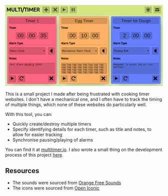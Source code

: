 <p align="center">
  <img src="docs/example.png"/>
</p>

This is a small project I made after being frustrated with cooking timer websites. I don't have a mechanical one, and I often have to track the timing of multiple things, which none of these websites do particularly well.

With this tool, you can:
- Quickly create/destroy multiple timers
- Specify identifying details for each timer, such as title and notes, to allow for easier tracking
- Synchronise pausing/playing of alarms

You can find it at [multitimer.io](http://multitimer.io). I also wrote a small thing on the development process of this project [here](http://www.deadcells.org/multitimer/).

## Resources

- The sounds were sourced from [Orange Free Sounds](http://www.orangefreesounds.com/)
- The icons were sourced from [Open Iconic](https://useiconic.com/open/)
